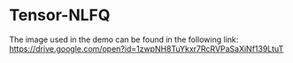# Tensor-NLFQ

The image used in the demo can be found in the following link:
https://drive.google.com/open?id=1zwpNH8TuYkxr7RcRVPaSaXiNf139LtuT

